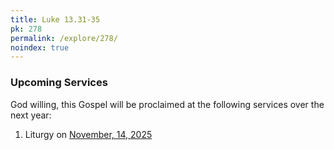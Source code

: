 ```yaml
---
title: Luke 13.31-35
pk: 278
permalink: /explore/278/
noindex: true
---
```


### Upcoming Services

God willing, this Gospel will be proclaimed at the following services over the next year:


1. Liturgy on [November, 14, 2025](https://orthocal.info/readings/gregorian/2025/11/14/)
